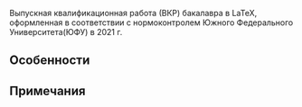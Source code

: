 Выпускная квалификационная работа (ВКР) бакалавра в LaTeX, оформленная в соответствии с нормоконтролем Южного Федерального Университета(ЮФУ) в 2021 г.

## Особенности

## Примечания
